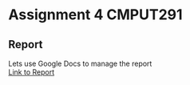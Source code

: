# Assignment 4 CMPUT291

## Report
Lets use Google Docs to manage the report
\
[Link to Report](https://docs.google.com/document/d/1pQ4H01kRYMYnRzHzjF5YuoN7yG2dJ5tGMDg5bcNb2kM/edit?usp=sharing)

